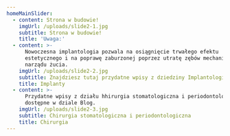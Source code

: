 ```yaml
---
homeMainSlider:
  - content: Strona w budowie!
    imgUrl: /uploads/slide2-1.jpg
    subtitle: Strona w budowie!
    title: 'Uwaga:'
  - content: >-
      Nowoczesna implantologia pozwala na osiągnięcie trwałego efektu
      estetycznego i na poprawę zaburzonej poprzez utratę zębów mechaniki
      narządu żucia.
    imgUrl: /uploads/slide2-2.jpg
    subtitle: Znajdziesz tutaj przydatne wpisy z dziedziny Implantologii.
    title: Implanty
  - content: >-
      Przydatne wpisy z działu hhirurgia stomatologiczna i periodontologiczna
      dostępne w dziale Blog.
    imgUrl: /uploads/slide2-3.jpg
    subtitle: Chirurgia stomatologiczna i periodontologiczna
    title: Chirurgia
---
```


